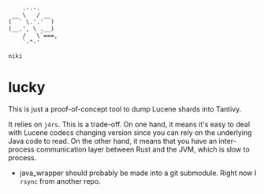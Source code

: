 ```
    .-.-.
 __ \   / __
(  ` \.'.'  )
(__.', \ .__)
    /   \`===,
    `-^-'

niki
```
# lucky

This is just a proof-of-concept tool to dump Lucene shards into Tantivy. 

It relies on `j4rs`. This is a trade-off. On one hand, it means it's easy to deal with Lucene codecs changing version since you can rely on the underlying Java code to read. On the other hand, it means that you have an inter-process communication layer between Rust and the JVM, which is slow to process.

- java_wrapper should probably be made into a git submodule. Right now I `rsync` from another repo.